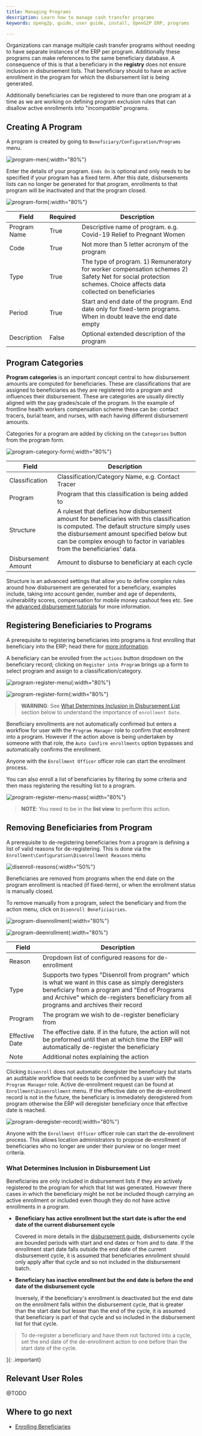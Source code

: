 ```yaml
---
title: Managing Programs
description: Learn how to manage cash transfer programs
keywords: openg2p, guide, user guide, install, OpenG2P ERP, programs

---
```


Organizations can manage multiple cash transfer programs without needing to have separate instances of the ERP per program. Additionally these programs can make references to the same beneficiary database. A consequence of this is that a beneficiary in the **registry** does not ensure inclusion in disbursement lists. That beneficiary should to have an active enrollment in the program for which the disbursement list is being generated.

Additionally beneficiaries can be registered to more than one program at a time as we are working on defining program exclusion rules that can disallow active enrollments into "incompatible" programs.

## Creating A Program

A program is created by going to `Beneficiary/Configuration/Programs` menu.

![program-men](../images/program-menu.png){:width="80%"}

Enter the details of your program. `Ends On` is optional and only needs to be specified if your program has a fixed term. After this date, disbursements lists can no longer be generated for that program, enrollments to that program will be inactivated and that the program closed.

![program-form](../images/program-form.png){:width="80%"}

| Field        | Required | Description                                                                                                                                                          |
|--------------|----------|----------------------------------------------------------------------------------------------------------------------------------------------------------------------|
| Program Name | True     | Descriptive name of program. e.g. Covid-19 Relief to Pregnant Women                                                                                              |
| Code         | True     | Not more than 5 letter acronym of the program                                                                                                                        |
| Type         | True     | The type of program. 1) Remuneratory for worker compensation schemes 2) Safety Net for social protection schemes. Choice affects data collected on beneficiaries |
| Period       | True     | Start and end date of the program. End date only for fixed-term programs. When in doubt leave the end date empty                                                  |
| Description  | False    | Optional extended description of the program                                                                                                                         |

## Program Categories

**Program categories** is an important concept central to how disbursement amounts are computed for beneficiaries. These are classifications that are assigned to beneficiaries as they are registered into a program and influences their disbursement. These are categories are usually directly aligned with the pay grades/scale of the program. In the example of frontline health workers compensation scheme these can be: contact tracers, burial team, and nurses, with each having different disbursement amounts.

Categories for a program are added by clicking on the `Categories` button from the program form.

![program-category-form](../images/program-category-form.png){:width="80%"}

| Field               | Description                                                                                                                                                                       |
|---------------------|-----------------------------------------------------------------------------------------------------------------------------------------------------------------------------------|
| Classification      | Classification/Category Name, e.g. Contact Tracer                                                                                                                          |
| Program             | Program that this classification is being added to                                                                                                                                |
| Structure           | A ruleset that defines how disbursement amount for beneficiaries with this classification is computed. The default structure simply uses the disbursement amount specified below but can be complex enough to factor in variables from the beneficiaries' data.  |
| Disbursement Amount | Amount to disburse to beneficiary at each cycle                                                                                                                              |

Structure is an advanced settings that allow you to define complex rules around how disbursement are generated for a beneficiary, examples include, taking into account gender, number and age of dependents, vulnerability scores, compensation for mobile money cashout fees etc. See the [advanced disbursement tutorials](./advanced/disbursement-configuration) for more information.

## Registering Beneficiaries to Programs

A prerequisite to registering beneficiaries into programs is first enrolling that beneficiary into the ERP; head there for [more information](enrollment.md).

A beneficiary can be enrolled from the `actions` button dropdown on the beneficiary record; clicking on `Register into Program` brings up a form to  select program and assign to a classification/category.

![program-register-menu](../images/program-register-menu.png){:width="80%"}

![program-register-form](../images/program-register-form.png){:width="80%"}

>**WARNING**: See [What Determines Inclusion in Disbursement List](#what-determines-inclusion-in-disbursement-list) section below to understand the importance of `enrollment Date`.

Beneficiary enrollments are not automatically confirmed but enters a workflow for user with the `Program Manager` role to confirm that enrollment into a program. However if the action above is being undertaken by someone with that role, the `Auto Confirm enrollments` option bypasses and automatically confirms the enrollment.

Anyone with the `Enrollment Officer` officer role can start the enrollment process.

You can also enroll a list of beneficiaries by filtering by some criteria and then mass registering the resulting list to a program.

![program-register-menu-mass](../images/program-register-menu-mass.png){:width="80%"}

>**NOTE**: You need to be in the **list view** to perform this action.

## Removing Beneficiaries from Program

A prerequisite to de-registering beneficiaries from a program is defining a list of valid reasons for de-registering. This is done via the `Enrollment\Configuration\Disenrollment Reasons` menu

![disenroll-reasons](../images/disenroll-reasons.png){:width="50%"}

Beneficiaries are removed from programs when the end date on the program enrollment is reached (if fixed-term), or when the enrollment status is manually closed.

To remove manually from a program, select the beneficiary and from the action menu, click on `Disenroll Beneficiairies`.

![program-disenrollment](../images/program-disenroll-menu.png){:width="80%"}

![program-deenrollment](../images/program-deenrollment.png){:width="80%"}

| Field          | Description                                                                                                                                                                                                                                 |
|----------------|---------------------------------------------------------------------------------------------------------------------------------------------------------------------------------------------------------------------------------------------|
| Reason         | Dropdown list of configured reasons for de-enrollment                                                                                                                                                                                  |
| Type           | Supports two types "Disenroll from program" which is what we want in this case as simply deregisters beneficiary from a program and "End of Programs and Archive" which de-registers beneficiary from all programs and archives their record |
| Program        | The program we wish to de-register beneficiary from                                                                                                                                                                                         |
| Effective Date | The effective date. If in the future, the action will not be preformed until then at which time the ERP will automatically de-register the beneficiary                                                                                      |
| Note           | Additional notes explaining the action  |

Clicking `Disenroll` does not automatic deregister the beneficiary but starts an auditable workflow that needs to be confirmed by a user with the `Program Manager` role. Active de-enrollment request can be found at `Enrollment\Disenrollment` menu. If the effective date on the de-enrollment record is not in the future, the beneficiary is immediately deregistered from program otherwise the ERP will deregister beneficiary once that effective date is reached.

![program-deregister-record](../images/program-deregister-record.png){:width="80%"}

Anyone with the `Enrollment Officer` officer role can start the de-enrollment process. This allows location administrators to propose de-enrollment of beneficiaries who no longer are under their purview or no longer meet criteria.

### What Determines Inclusion in Disbursement List

Beneficiaries are only included in disbursement lists if they are actively registered to the program for which that list was generated. However there cases in which the beneficiary might be not be included though carrying an active enrollment or included even though they do not have active enrollments in a program.

- **Beneficiary has active enrollment but the start date is after the end date of the current disbursement cycle**

	Covered in more details in the [disbursement guide](disbursing.md), disbursements cycle are bounded periods with start and end dates or from and to date. If the enrollment start date falls outside the end date of the current disbursement cycle, it is assumed that beneficiaries enrollment should only apply after that cycle and so not included in the disbursement batch.

- **Beneficiary has inactive enrollment but the end date is before the end date of the disbursement cycle**

	Inversely, if the beneficiary's enrollment is deactivated but the end date on the enrollment falls within the disbursement cycle, that is greater than the start date but lesser than the end of the cycle, it is assumed that beneficiary is part of that cycle and so included in the disbursement list for that cycle.

> To de-register a beneficiary and have them not factored into a cycle, set the end date of the de-enrollment action to one before than the start date of the cycle.
>
]{: .important}

## Relevant User Roles

@TODO

## Where to go next

- [Enrolling Beneficiaries](./enrollment.md)

